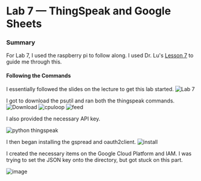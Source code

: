 # Lab 7 — ThingSpeak and Google Sheets

### Summary
For Lab 7, I used the raspberry pi to follow along.
I used Dr. Lu's [Lesson 7](https://github.com/kevinwlu/iot/tree/master/lesson7) to guide me through this.

#### Following the Commands
I essentially followed the slides on the lecture to get this lab started.
![Lab 7](https://github.com/StevenAponte815/CPE322/assets/85426937/31620917-cf31-4dd6-908c-395549787382)

I got to download the psutil and ran both the thingspeak commands.
![Download](https://github.com/StevenAponte815/CPE322/assets/85426937/ad5c25be-7f3b-4d53-8fbf-55158580d882)
![cpuloop](https://github.com/StevenAponte815/CPE322/assets/85426937/94d6654a-a0e4-447d-a208-2bce32ef3f1c)
![feed](https://github.com/StevenAponte815/CPE322/assets/85426937/35aa21a8-7a82-430a-b164-3bbdc9d26830)

I also provided the necessary API key.

![python thingspeak](https://github.com/StevenAponte815/CPE322/assets/85426937/4b45f976-d98c-4414-badb-b402597be1de)

I then began installing the gspread and oauth2client.
![install](https://github.com/StevenAponte815/CPE322/assets/85426937/73e55645-a535-45d5-a4a4-d14211eea282)

I created the necessary items on the Google Cloud Platform and IAM. I was trying to set the JSON key onto the
directory, but got stuck on this part.

![image](https://github.com/StevenAponte815/CPE322/assets/85426937/ae97c30a-0afe-4481-8faa-f098fbc71065)
